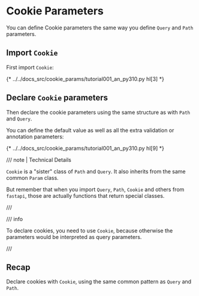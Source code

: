 # Cookie Parameters

You can define Cookie parameters the same way you define `Query` and `Path` parameters.

## Import `Cookie`

First import `Cookie`:

{* ../../docs_src/cookie_params/tutorial001_an_py310.py hl[3] *}

## Declare `Cookie` parameters

Then declare the cookie parameters using the same structure as with `Path` and `Query`.

You can define the default value as well as all the extra validation or annotation parameters:

{* ../../docs_src/cookie_params/tutorial001_an_py310.py hl[9] *}

/// note | Technical Details

`Cookie` is a "sister" class of `Path` and `Query`. It also inherits from the same common `Param` class.

But remember that when you import `Query`, `Path`, `Cookie` and others from `fastapi`, those are actually functions that return special classes.

///

/// info

To declare cookies, you need to use `Cookie`, because otherwise the parameters would be interpreted as query parameters.

///

## Recap

Declare cookies with `Cookie`, using the same common pattern as `Query` and `Path`.
